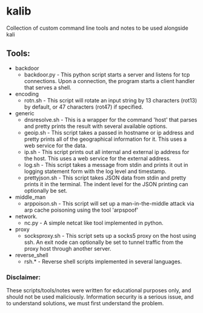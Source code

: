 # kalib

Collection of custom command line tools and notes to be used alongside kali

## Tools:
- backdoor
  - backdoor.py - This python script starts a server and listens for tcp connections. Upon a connection, the program starts a client handler that serves a shell.
- encoding
  - rotn.sh - This script will rotate an input string by 13 characters (rot13) by default, or 47 characters (rot47) if specified.
- generic
  - dnsresolve.sh - This is a wrapper for the command 'host' that parses and pretty prints the result with several available options.
  - geoip.sh - This script takes a passed in hostname or ip address and pretty prints all of the geographical information for it. This uses a web service for the data.
  - ip.sh - This script prints out all internal and external ip address for the host. This uses a web service for the external address.
  - log.sh - This script takes a message from stdin and prints it out in logging statement form with the log level and timestamp.
  - prettyjson.sh - This script takes JSON data from stdin and pretty prints it in the terminal. The indent level for the JSON printing can optionally be set.
- middle_man
  - arppoison.sh - This script will set up a man-in-the-middle attack via arp cache poisoning using the tool 'arpspoof'
- network.
  - nc.py - A simple netcat like tool implemented in python.
- proxy
  - socksproxy.sh - This script sets up a socks5 proxy on the host using ssh. An exit node can optionally be set to tunnel traffic from the proxy host through another server.
- reverse_shell
  - rsh.* - Reverse shell scripts implemented in several languages.

### Disclaimer:

These scripts/tools/notes were written for educational purposes only, and should not be used maliciously. Information security is a serious issue, and to understand solutions, we must first understand the problem.
